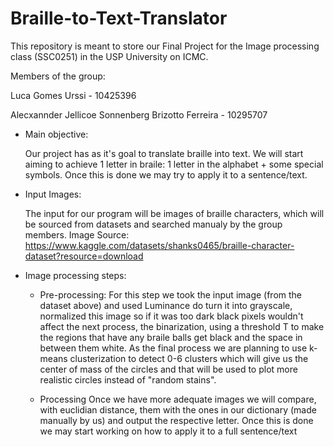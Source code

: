 # Braille-to-Text-Translator
This repository is meant to store our Final Project for the Image processing class (SSC0251) in the USP University on ICMC.

Members of the group:

Luca Gomes Urssi - 10425396

Alecxannder Jellicoe Sonnenberg Brizotto Ferreira - 10295707

- Main objective:
  
  Our project has as it's goal to translate braille into text. We will start aiming to achieve 1 letter in braile: 1 letter in the alphabet + some special
  symbols. Once this is done we may try to apply it to a sentence/text.
  
- Input Images:
  
  The input for our program will be images of braille characters, which will be sourced from datasets and searched manualy by the group members.
  Image Source: https://www.kaggle.com/datasets/shanks0465/braille-character-dataset?resource=download
  
- Image processing steps:
  - Pre-processing:
    For this step we took the input image (from the dataset above) and used Luminance do turn it into grayscale, normalized this image so if it was
    too dark black pixels wouldn't affect the next process, the binarization, using a threshold T to make the regions that have any braile balls get black
    and the space in between them white. As the final process we are planning to use k-means clusterization to detect 0-6 clusters which will give us the 
    center of mass of the circles and that will be used to plot more realistic circles instead of "random stains".
    
  - Processing
    Once we have more adequate images we will compare, with euclidian distance, them with the ones in our dictionary (made manually by us) and output the respective letter. Once this is done we may start working on how to apply it to a full sentence/text
    
    
